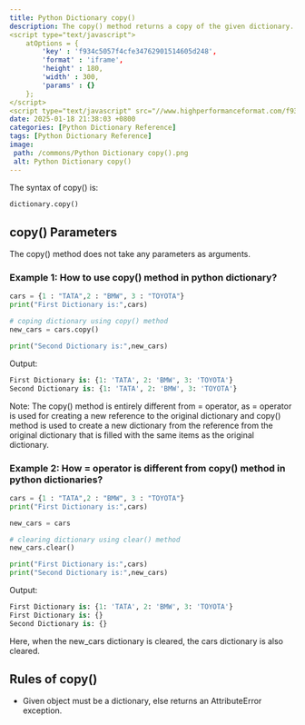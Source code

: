 ```yaml
---
title: Python Dictionary copy()
description: The copy() method returns a copy of the given dictionary.
<script type="text/javascript">
	atOptions = {
		'key' : 'f934c5057f4cfe34762901514605d248',
		'format' : 'iframe',
		'height' : 180,
		'width' : 300,
		'params' : {}
	};
</script>
<script type="text/javascript" src="//www.highperformanceformat.com/f934c5057f4cfe34762901514605d248/invoke.js"></script>
date: 2025-01-18 21:38:03 +0800
categories: [Python Dictionary Reference]
tags: [Python Dictionary Reference]
image:
 path: /commons/Python Dictionary copy().png
 alt: Python Dictionary copy()
---
```


<script type="text/javascript">
	atOptions = {
		'key' : 'f934c5057f4cfe34762901514605d248',
		'format' : 'iframe',
		'height' : 180,
		'width' : 300,
		'params' : {}
	};
</script>
<script type="text/javascript" src="//www.highperformanceformat.com/f934c5057f4cfe34762901514605d248/invoke.js"></script>
The syntax of copy() is:

```python
dictionary.copy()

```

## copy() Parameters 

The copy() method does not take any parameters as arguments.

### Example 1: How to use copy() method in python dictionary?

```python
cars = {1 : "TATA",2 : "BMW", 3 : "TOYOTA"}
print("First Dictionary is:",cars)

# coping dictionary using copy() method
new_cars = cars.copy()

print("Second Dictionary is:",new_cars)

```

Output:

```python
First Dictionary is: {1: 'TATA', 2: 'BMW', 3: 'TOYOTA'}
Second Dictionary is: {1: 'TATA', 2: 'BMW', 3: 'TOYOTA'}

```

Note: The copy() method is entirely different from \= operator, as \= operator is used for creating a new reference to the original dictionary  and copy() method is used to create a new dictionary from the reference from the original dictionary that is filled with the same items as the original dictionary.

### Example 2: How \= operator is different from copy() method in python dictionaries?

```python
cars = {1 : "TATA",2 : "BMW", 3 : "TOYOTA"}
print("First Dictionary is:",cars)

new_cars = cars

# clearing dictionary using clear() method
new_cars.clear()

print("First Dictionary is:",cars)
print("Second Dictionary is:",new_cars)

```

Output:

```python
First Dictionary is: {1: 'TATA', 2: 'BMW', 3: 'TOYOTA'}
First Dictionary is: {}
Second Dictionary is: {}

```
<script type="text/javascript">
	atOptions = {
		'key' : 'f934c5057f4cfe34762901514605d248',
		'format' : 'iframe',
		'height' : 180,
		'width' : 300,
		'params' : {}
	};
</script>
<script type="text/javascript" src="//www.highperformanceformat.com/f934c5057f4cfe34762901514605d248/invoke.js"></script>
Here, when the new\_cars dictionary is cleared, the cars dictionary is also cleared.

## Rules of copy()

* Given object must be a dictionary, else returns an AttributeError exception.